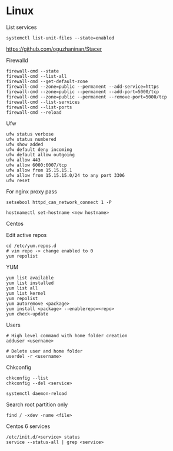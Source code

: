 # Linux

List services

```
systemctl list-unit-files --state=enabled
```

https://github.com/oguzhaninan/Stacer


Firewalld

```
firewall-cmd --state
firewall-cmd --list-all
firewall-cmd --get-default-zone
firewall-cmd --zone=public --permanent --add-service=https
firewall-cmd --zone=public --permanent --add-port=5000/tcp
firewall-cmd --zone=public --permanent --remove-port=5000/tcp
firewall-cmd --list-services
firewall-cmd --list-ports
firewall-cmd --reload
```

Ufw
```
ufw status verbose
ufw status numbered
ufw show added
ufw default deny incoming
ufw default allow outgoing
ufw allow 443
ufw allow 6000:6007/tcp
ufw allow from 15.15.15.1
ufw allow from 15.15.15.0/24 to any port 3306
ufw reset
```


For nginx proxy pass
```
setsebool httpd_can_network_connect 1 -P
```



```
hostnamectl set-hostname <new hostname>
```


Centos

Edit active repos
```
cd /etc/yum.repos.d
# vim repo -> change enabled to 0
yum repolist
```

YUM
```
yum list available
yum list installed
yum list all
yum list kernel
yum repolist
yum autoremove <package>
yum install <package> --enablerepo=<repo>
yum check-update
```


Users
```
# High level command with home folder creation
adduser <username>

# Delete user and home folder
userdel -r <username>
```

Chkconfig
```
chkconfig --list
chkconfig --del <service>
```

```
systemctl daemon-reload
```


Search root partition only
```
find / -xdev -name <file>
```

Centos 6 services

```
/etc/init.d/<service> status
service --status-all | grep <service>
```

